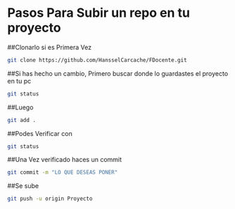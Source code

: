 # Pasos Para Subir un repo en tu proyecto

##Clonarlo si es Primera Vez
```bash
git clone https://github.com/HansselCarcache/FDocente.git
```

##Si has hecho un cambio, Primero buscar donde lo guardastes el proyecto en tu pc
```bash
git status
```

##Luego 
```bash
git add .
```

##Podes Verificar con 
```bash
git status 
```

##Una Vez verificado haces un commit
```bash
git commit -m "LO QUE DESEAS PONER" 
```
##Se sube 
```bash
git push -u origin Proyecto
```
